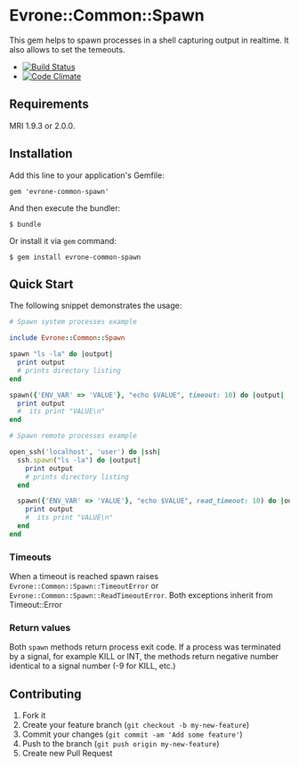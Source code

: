 # Evrone::Common::Spawn

This gem helps to spawn processes in a shell capturing output in realtime.
It also allows to set the temeouts.

* [![Build Status](https://travis-ci.org/evrone/evrone-common-spawn.png)](https://travis-ci.org/evrone/evrone-common-spawn)
* [![Code Climate](https://codeclimate.com/github/evrone/evrone-common-spawn.png)](https://codeclimate.com/github/evrone/evrone-common-spawn)

## Requirements

MRI 1.9.3 or 2.0.0.

## Installation

Add this line to your application's Gemfile:

    gem 'evrone-common-spawn'

And then execute the bundler:

    $ bundle

Or install it via `gem` command:

    $ gem install evrone-common-spawn

## Quick Start

The following snippet demonstrates the usage:

```ruby
# Spawn system processes example

include Evrone::Common::Spawn

spawn "ls -la" do |output|
  print output
  # prints directory listing
end

spawn({'ENV_VAR' => 'VALUE'}, "echo $VALUE", timeout: 10) do |output|
  print output
  #  its print "VALUE\n"
end
```


```ruby
# Spawn remote processes example

open_ssh('localhost', 'user') do |ssh|
  ssh.spawn("ls -la") do |output|
    print output
    # prints directory listing
  end

  spawn({'ENV_VAR' => 'VALUE'}, "echo $VALUE", read_timeout: 10) do |output|
    print output
    #  its print "VALUE\n"
  end
end

```

### Timeouts

When a timeout is reached spawn raises ```Evrone::Common::Spawn::TimeoutError``` or
```Evrone::Common::Spawn::ReadTimeoutError```. Both exceptions inherit
from Timeout::Error

### Return values

Both ```spawn``` methods return process exit code. If a process was terminated by a signal, for example
KILL or INT, the methods return negative number identical to a signal number (-9 for KILL, etc.)

## Contributing

1. Fork it
2. Create your feature branch (`git checkout -b my-new-feature`)
3. Commit your changes (`git commit -am 'Add some feature'`)
4. Push to the branch (`git push origin my-new-feature`)
5. Create new Pull Request

